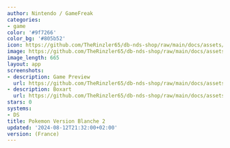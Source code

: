 ```yaml
---
author: Nintendo / GameFreak
categories:
- game
color: '#9f7266'
color_bg: '#805b52'
icon: https://github.com/TheRinzler65/db-nds-shop/raw/main/docs/assets/images/icons/pokemonblanc2.png
image: https://github.com/TheRinzler65/db-nds-shop/raw/main/docs/assets/images/icons/pokemonblanc2.png
image_length: 665
layout: app
screenshots:
- description: Game Preview
  url: https://github.com/TheRinzler65/db-nds-shop/raw/main/docs/assets/images/screenshots/pokemonblanc2/pokemonblanc2.png
- description: Boxart
  url: https://github.com/TheRinzler65/db-nds-shop/raw/main/docs/assets/images/boxart/Pokemon%20-%20Version%20Blanche%202%20(France)%20(NDSi%20Enhanced).nds.png
stars: 0
systems:
- DS
title: Pokemon Version Blanche 2
updated: '2024-08-12T21:32:00+02:00'
version: (France)
---
```

